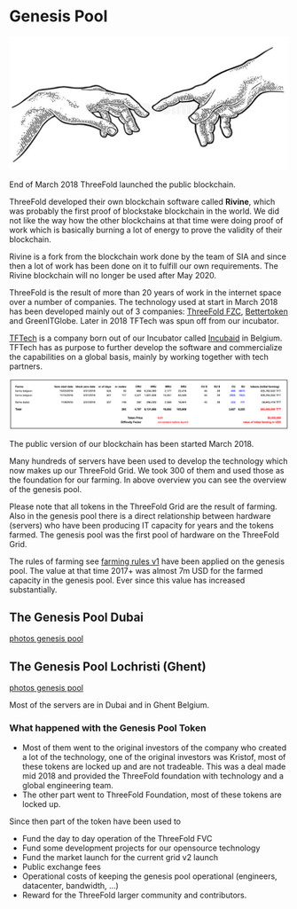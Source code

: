 # Genesis Pool

![](./img/genesis.png)

End of March 2018 ThreeFold launched the public blockchain.

ThreeFold developed their own blockchain software called **Rivine**, which was probably the first proof of blockstake blockchain in the world. We did not like the way how the other blockchains at that time were doing proof of work which is basically burning a lot of energy to prove the validity of their blockchain.

Rivine is a fork from the blockchain work done by the team of SIA and since then a lot of work has been done on it to fulfill our own requirements. The Rivine blockchain will no longer be used after May 2020.

ThreeFold is the result of more than 20 years of work in the internet space over a number of companies. The technology used at start in March 2018 has been developed mainly out of 3 companies: [ThreeFold FZC](threefold_fzc.md), [Bettertoken](bettertoken.md) and GreenITGlobe. Later in 2018 TFTech was spun off from our incubator.

[TFTech](tftech.md) is a company born out of our Incubator called [Incubaid](http://www.incubaid.com/) in Belgium. TFTech has as purpose to further develop the software and commercialize the capabilities on a global basis, mainly by working together with tech partners.


![](./img/genesis_pool_tokens.png)


The public version of our blockchain has been started March 2018.

Many hundreds of servers have been used to develop the technology which now makes up our ThreeFold Grid. We took 300 of them and used those as the foundation for our farming. In above overview you can see the overview of the genesis pool.

Please note that all tokens in the ThreeFold Grid are the result of farming. Also in the genesis pool there is a direct relationship between hardware (servers) who have been producing IT capacity for years and the tokens farmed. The genesis pool was the first pool of hardware on the ThreeFold Grid.

The rules of farming see [farming rules v1](farming_rules_v1.md) have been applied on the genesis pool. The value at that time 2017+ was almost 7m USD for the farmed capacity in the genesis pool. Ever since this value has increased substantially.

## The Genesis Pool Dubai

[photos genesis pool](structure/images_threefold_genisispool_dubai.html ':include :type=iframe width=100% height=550px frameBorder="0" scrolling="no" align="center"')

## The Genesis Pool Lochristi (Ghent)

[photos genesis pool](structure/images_threefold_genisispool_lochristi.html ':include :type=iframe width=100% height=550px frameBorder="0" scrolling="no" align="center"')

Most of the servers are in Dubai and in Ghent Belgium.

### What happened with the Genesis Pool Token

- Most of them went to the original investors of the company who created a lot of the technology, one of the original investors was Kristof, most of these tokens are locked up and are not tradeable. This was a deal made mid 2018 and provided the ThreeFold foundation with technology and a global engineering team.
- The other part went to ThreeFold Foundation, most of these tokens are locked up.

Since then part of the token have been used to

- Fund the day to day operation of the ThreeFold FVC
- Fund some development projects for our opensource technology
- Fund the market launch for the current grid v2 launch
- Public exchange fees
- Operational costs of keeping the genesis pool operational (engineers, datacenter, bandwidth, ...)
- Reward for the ThreeFold larger community and contributors.


